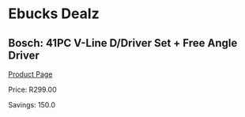 
# Ebucks Dealz
## Bosch: 41PC V-Line D/Driver Set + Free Angle Driver
[Product Page](https://www.ebucks.com/web/shop/productSelected.do?prodId=339404596&catId=336131644)

Price: R299.00

Savings: 150.0


	